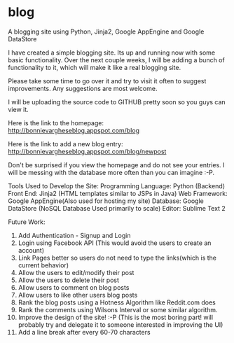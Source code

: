 blog
====

A blogging site using Python, Jinja2, Google AppEngine and Google DataStore

I have created a simple blogging site. Its up and running now with some basic functionality. Over the next couple weeks, I will be adding a bunch of functionality to it, which will make it like a real blogging site.

Please take some time to go over it and try to visit it often to suggest improvements. Any suggestions are most welcome.

I will be uploading the source code to GITHUB pretty soon so you guys can view it.

Here is the link to the homepage:
http://bonnievargheseblog.appspot.com/blog

Here is the link to add a new blog entry:
http://bonnievargheseblog.appspot.com/blog/newpost

Don't be surprised if you view the homepage and do not see your entries. I will be messing with the database more often than you can imagine :-P.

Tools Used to Develop the Site:
Programming Language: Python (Backend)
Front End: Jinja2 (HTML templates similar to JSPs in Java)
Web Framework: Google AppEngine(Also used for hosting my site)
Database: Google DataStore (NoSQL Database Used primarily to scale)
Editor: Sublime Text 2



Future Work:
1. Add Authentication - Signup and Login
2. Login using Facebook API (This would avoid the users to create an account)
3. Link Pages better so users do not need to type the links(which is the current behavior)
4. Allow the users to edit/modify their post
5. Allow the users to delete their post
6. Allow users to comment on blog posts
7. Allow users to like other users blog posts
8. Rank the blog posts using a Hotness Algorithm like Reddit.com does
9. Rank the comments using Wilsons Interval or some similar algorithm.
10. Improve the design of the site! :-P (This is the most boring part! will probably try and delegate it to someone interested in improving the UI)
11. Add a line break after every 60-70 characters
